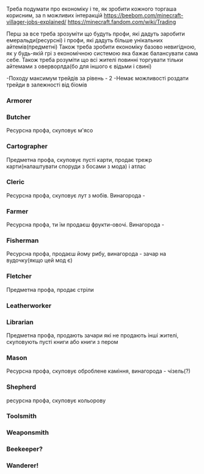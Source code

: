 Треба подумати про економіку і те, як зробити кожного торгаша корисним, за n можливих інтеракцій
https://beebom.com/minecraft-villager-jobs-explained/
https://minecraft.fandom.com/wiki/Trading

Перш за все треба зрозуміти що будуть профи, які дадуть заробити емеральди(ресурсні) і профи, які дадуть більше унікальних айтемів(предметні)
Також треба зробити економіку базово невигідною, як у будь-якій грі з економічною системою яка бажає балансувати сама себе. Також треба розуміти що всі жителі повинні торгувати тільки айтемами з оверворлда(бо для іншого є відьми і свині)

-Походу максимум трейдів за рівень - 2
-Немає можливості роздати трейди в залежності від біомів
### Armorer



### Butcher
Ресурсна профа, скуповує м'ясо

### Cartographer
Предметна профа, скуповує пусті карти, продає трежр карти(налаштувати споруди з босами з мода) і атлас

### Cleric
Ресурсна профа, скуповує лут з мобів.
Винагорода - 
### Farmer
Ресурсна профа, ти їм продаєш фрукти-овочі. Винагорода - 

### Fisherman
Ресурсна профа, продаєш йому рибу, винагорода - зачар на вудочку(якщо цей мод є)

### Fletcher
Предметна профа, продає стріли

### Leatherworker

### Librarian
Предметна профа, продають зачари які не продають інші жителі, скуповують пусті книги або книги з пером
### Mason
Ресурсна профа, скуповує оброблене каміння, винагорода - чізель(?)

### Shepherd
ресурсна профа, скуповує кольорову 

### Toolsmith

### Weaponsmith

### Beekeeper?

### Wanderer!

